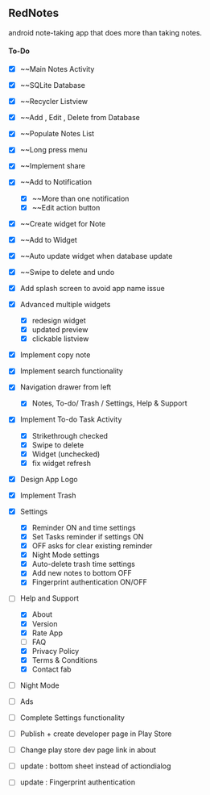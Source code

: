 ## RedNotes
android note-taking app that does more than taking notes.


#### To-Do

- [x] ~~Main Notes Activity
- [x] ~~SQLite Database
- [x] ~~Recycler Listview
- [x] ~~Add , Edit , Delete from Database
- [x] ~~Populate Notes List
- [x] ~~Long press menu
- [x] ~~Implement share
- [x] ~~Add to Notification
  - [x] ~~More than one notification
  - [x] ~~Edit action button
- [x] ~~Create widget for Note
- [x] ~~Add to Widget
- [x] ~~Auto update widget when database update
- [x] ~~Swipe to delete and undo
- [x] Add splash screen to avoid app name issue
- [x] Advanced multiple widgets
  - [x] redesign widget
  - [x] updated preview
  - [x] clickable listview
- [x] Implement copy note
- [x] Implement search functionality
- [x] Navigation drawer from left
  - [x] Notes, To-do/ Trash / Settings, Help & Support
- [x] Implement To-do Task Activity
  - [x] Strikethrough checked
  - [x] Swipe to delete
  - [x] Widget (unchecked)
  - [x] fix widget refresh
- [x] Design App Logo
- [x] Implement Trash
- [x] Settings
  - [x] Reminder ON and time settings
  - [x] Set Tasks reminder if settings ON
  - [x] OFF asks for clear existing reminder
  - [x] Night Mode settings
  - [x] Auto-delete trash time settings
  - [x] Add new notes to bottom OFF
  - [x] Fingerprint authentication ON/OFF
- [ ] Help and Support
  - [x] About
  - [x] Version
  - [x] Rate App
  - [ ] FAQ
  - [x] Privacy Policy
  - [x] Terms & Conditions
  - [x] Contact fab
- [ ] Night Mode
- [ ] Ads
- [ ] Complete Settings functionality
- [ ] Publish + create developer page in Play Store
- [ ] Change play store dev page link in about
- [ ] update : bottom sheet instead of actiondialog
- [ ] update : Fingerprint authentication

